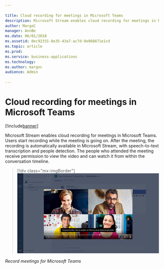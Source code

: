 ```yaml
---

title: Cloud recording for meetings in Microsoft Teams
description: Microsoft Stream enables cloud recording for meetings in Microsoft Teams.
author: MargoC
manager: AnnBe
ms.date: 06/01/2018
ms.assetid: 0ec92331-8e35-43a7-ac7d-9e968871e1cd
ms.topic: article
ms.prod: 
ms.service: business-applications
ms.technology: 
ms.author: margoc
audience: Admin

---
```


# Cloud recording for meetings in Microsoft Teams

[!include[banner](../../includes/banner.md)]

Microsoft Stream enables cloud recording for meetings in Microsoft Teams. Users
start recording while the meeting is going on. After the meeting, the recording
is automatically available in Microsoft Stream, with speech-to-text
transcription and people detection. The people who attended the meeting receive
permission to view the video and can watch it from within the conversation
timeline.

> [!div class="mx-imgBorder"] 
> ![Record meetings for Microsoft Teams](media/cloud-recording-meetings-microsoft-teams-1.png "Record meetings for Microsoft Teams")

*Record meetings for Microsoft Teams*
